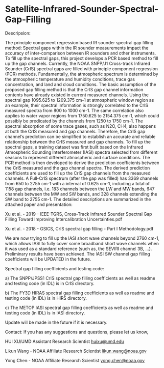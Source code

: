 # Satellite-Infrared-Sounder-Spectral-Gap-Filling
Descripsion:

The principle component regression based IR sounder spectral gap filling method:
Spectral gaps within the IR sounder measurements impact the accuracy of inter-comparison between IR sounders and other instruments. To fill up the spectral gaps, this project develops a PCR based method to fill up the gap channels.
Currently, the NOAA SNPP/J1 Cross-track Infrared Sounder (CrIS) spectral gaps are filled with principle component regression (PCR) methods. Fundamentally, the atmospheric spectrum is determined by the atmospheric temperature and humidity conditions, trace gas concentration, and land and cloud conditions. The basic assumption of the proposed gap filling method is that the CrIS gap channel information contents have already existed in current measured channels. Using the spectral gap 1095.625 to 1209.375 cm-1 at atmospheric window region as an example, their spectral information is strongly correlated to the CrIS measured spectra from 800 to 1000 cm-1. The same correlation also applies to water vapor regions from 1750.625 to 2154.375 cm-1, which could possibly be predicated by the channels from 1250 to 1750 cm-1. The spectral absorption of some trace gases, such as N2O, CH4, also happens at both the CrIS measured and gap channels. Therefore, the CrIS gap channel’s prediction can be simplified to establish an accurate and reliable relationship between the CrIS measured and gap channels. To fill up the spectral gaps, a training dataset was first built based on the Infrared Atmospheric Sounding Interferometer (IASI) spectra selected from different seasons to represent different atmospheric and surface conditions. The PCR method is then developed to derive the prediction coefficients between the CrlS measured and the gap channel spectra. The derived prediction coefficients are used to fill up the CrIS gap channels from the measured channels. A Full-CrIS spectrum (after the gap was filled) has 3369 channels from 650 to 2755 cm-1 with a interval of 0.625 cm-1, including a total of 1158 gap channels, i.e. 183 channels between the LW and MW bands, 647 channels between the MW and SW bands, and 328 channels extending the SW band to 2755 cm-1. The detailed descriptions are summarized in the attached paper and presentation:

Xu et al. - 2019 - IEEE-TGRS, Cross-Track Infrared Sounder Spectral Gap Filling Toward Improving Intercalibration Uncertainties.pdf 

Xu et al. - 2018 - GSICS, CrIS spectral gap filling - Part I  Methodology.pdf


We are now trying to fill up the IASI short wave channels beyond 2760 cm-1, which allows IASI to fully cover some broadband short wave channels when it was used as a standard reference (such as, the SEVIRI channel 3B, ...). Preliminary results have been achieved. The IASI SW channel gap filling coefficients will be UPDATED in the future. 

Spectral gap filling coefficients and testing code:

   a) The SNPP/JPSS1 CrIS spectral gap filling coefficients as well as readme and testing code (in IDL) is in CrIS directory.

   b) The FY3D HIRAS spectral gap filling coefficients as well as readme and testing code (in IDL) is in HIRS directory.

   c) The METOP IASI spectral gap filling coefficients as well as readme and testing code (in IDL) is in IASI directory.

Update will be made in the future if it is necessary. 


Contact:
If you has any suggestions and questions, please let us know,

HUI XU/UMD
Assistant Research Scientist
huixu@umd.edu

Likun Wang - NOAA Affiliate
Research Scientist
likun.wang@noaa.gov

Yong Chen - NOAA Affiliate
Research Scientist
yong.chen@noaa.gov
